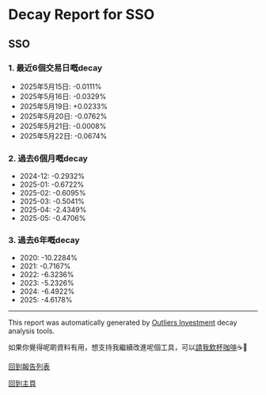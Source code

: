 # Decay Report for SSO

## SSO

### 1. 最近6個交易日嘅decay

- 2025年5月15日: -0.0111%
- 2025年5月16日: -0.0329%
- 2025年5月19日: +0.0233%
- 2025年5月20日: -0.0762%
- 2025年5月21日: -0.0008%
- 2025年5月22日: -0.0674%

### 2. 過去6個月嘅decay

- 2024-12: -0.2932%
- 2025-01: -0.6722%
- 2025-02: -0.6095%
- 2025-03: -0.5041%
- 2025-04: -2.4349%
- 2025-05: -0.4706%

### 3. 過去6年嘅decay

- 2020: -10.2284%
- 2021: -0.7167%
- 2022: -6.3236%
- 2023: -5.2326%
- 2024: -6.4922%
- 2025: -4.6178%

------------------------------
This report was automatically generated by [Outliers Investment](https://outliersecon.github.io/Outliers-Investment/) decay analysis tools.

如果你覺得呢啲資料有用，想支持我繼續改進呢個工具，可以[請我飲杯咖啡](https://buymeacoffee.com/outliersecon)☕🙏

[回到報告列表](https://outliersecon.github.io/Outliers-Investment/reports/reports_public)

[回到主頁](https://outliersecon.github.io/Outliers-Investment/)